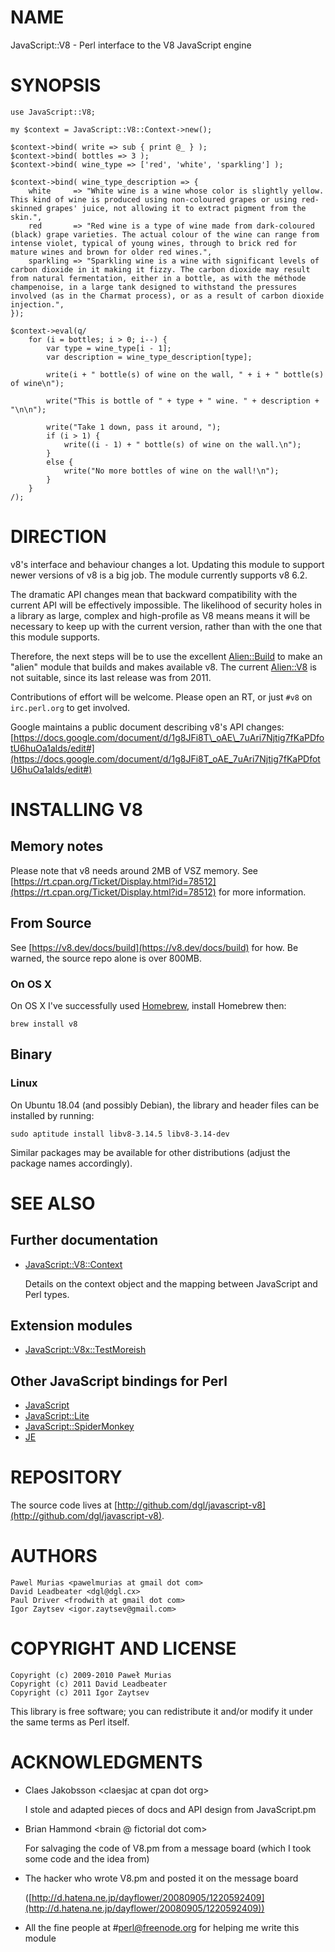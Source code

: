 # NAME

JavaScript::V8 - Perl interface to the V8 JavaScript engine

# SYNOPSIS

    use JavaScript::V8;

    my $context = JavaScript::V8::Context->new();

    $context->bind( write => sub { print @_ } );
    $context->bind( bottles => 3 );
    $context->bind( wine_type => ['red', 'white', 'sparkling'] );

    $context->bind( wine_type_description => {
        white     => "White wine is a wine whose color is slightly yellow. This kind of wine is produced using non-coloured grapes or using red-skinned grapes' juice, not allowing it to extract pigment from the skin.",
        red       => "Red wine is a type of wine made from dark-coloured (black) grape varieties. The actual colour of the wine can range from intense violet, typical of young wines, through to brick red for mature wines and brown for older red wines.",
        sparkling => "Sparkling wine is a wine with significant levels of carbon dioxide in it making it fizzy. The carbon dioxide may result from natural fermentation, either in a bottle, as with the méthode champenoise, in a large tank designed to withstand the pressures involved (as in the Charmat process), or as a result of carbon dioxide injection.",
    });

    $context->eval(q/
        for (i = bottles; i > 0; i--) {
            var type = wine_type[i - 1];
            var description = wine_type_description[type];

            write(i + " bottle(s) of wine on the wall, " + i + " bottle(s) of wine\n");

            write("This is bottle of " + type + " wine. " + description + "\n\n");

            write("Take 1 down, pass it around, ");
            if (i > 1) {
                write((i - 1) + " bottle(s) of wine on the wall.\n");
            }
            else {
                write("No more bottles of wine on the wall!\n");
            }
        }
    /);

# DIRECTION

v8's interface and behaviour changes a lot. Updating this module to support
newer versions of v8 is a big job. The module currently supports v8 6.2.

The dramatic API changes mean that backward compatibility with the
current API will be effectively impossible. The likelihood of security
holes in a library as large, complex and high-profile as V8 means means it
will be necessary to keep up with the current version, rather than with the
one that this module supports.

Therefore, the next steps will be to use the excellent [Alien::Build](https://metacpan.org/pod/Alien%3A%3ABuild)
to make an "alien" module that builds and makes available v8. The current
[Alien::V8](https://metacpan.org/pod/Alien%3A%3AV8) is not suitable, since its last release was from 2011.

Contributions of effort will be welcome. Please open an RT, or just `#v8`
on `irc.perl.org` to get involved.

Google maintains a public document describing v8's API changes:
[https://docs.google.com/document/d/1g8JFi8T\_oAE\_7uAri7Njtig7fKaPDfotU6huOa1alds/edit#](https://docs.google.com/document/d/1g8JFi8T_oAE_7uAri7Njtig7fKaPDfotU6huOa1alds/edit#)

# INSTALLING V8

## Memory notes

Please note that v8 needs around 2MB of VSZ memory. See
[https://rt.cpan.org/Ticket/Display.html?id=78512](https://rt.cpan.org/Ticket/Display.html?id=78512) for more information.

## From Source

See [https://v8.dev/docs/build](https://v8.dev/docs/build) for how. Be warned, the source repo
alone is over 800MB.

### On OS X

On OS X I've successfully used [Homebrew](http://mxcl.github.com/homebrew/),
install Homebrew then:

    brew install v8

## Binary

### Linux

On Ubuntu 18.04 (and possibly Debian), the library and header files can be installed by running:

    sudo aptitude install libv8-3.14.5 libv8-3.14-dev

Similar packages may be available for other distributions (adjust the package names accordingly).

# SEE ALSO

## Further documentation

- [JavaScript::V8::Context](https://metacpan.org/pod/JavaScript%3A%3AV8%3A%3AContext)

    Details on the context object and the mapping between JavaScript and Perl
    types.

## Extension modules

- [JavaScript::V8x::TestMoreish](https://metacpan.org/pod/JavaScript%3A%3AV8x%3A%3ATestMoreish)

## Other JavaScript bindings for Perl

- [JavaScript](https://metacpan.org/pod/JavaScript)
- [JavaScript::Lite](https://metacpan.org/pod/JavaScript%3A%3ALite)
- [JavaScript::SpiderMonkey](https://metacpan.org/pod/JavaScript%3A%3ASpiderMonkey)
- [JE](https://metacpan.org/pod/JE)

# REPOSITORY

The source code lives at [http://github.com/dgl/javascript-v8](http://github.com/dgl/javascript-v8).

# AUTHORS

    Pawel Murias <pawelmurias at gmail dot com>
    David Leadbeater <dgl@dgl.cx>
    Paul Driver <frodwith at gmail dot com>
    Igor Zaytsev <igor.zaytsev@gmail.com>

# COPYRIGHT AND LICENSE

    Copyright (c) 2009-2010 Paweł Murias
    Copyright (c) 2011 David Leadbeater
    Copyright (c) 2011 Igor Zaytsev

This library is free software; you can redistribute it and/or modify
it under the same terms as Perl itself.

# ACKNOWLEDGMENTS

- Claes Jakobsson &lt;claesjac at cpan dot org>

    I stole and adapted pieces of docs and API design from JavaScript.pm

- Brian Hammond &lt;brain @ fictorial dot com>

    For salvaging the code of V8.pm from a message board (which I took some code
    and the idea from)

- The hacker who wrote V8.pm and posted it on the message board

    ([http://d.hatena.ne.jp/dayflower/20080905/1220592409](http://d.hatena.ne.jp/dayflower/20080905/1220592409))

- All the fine people at #perl@freenode.org for helping me write this module

